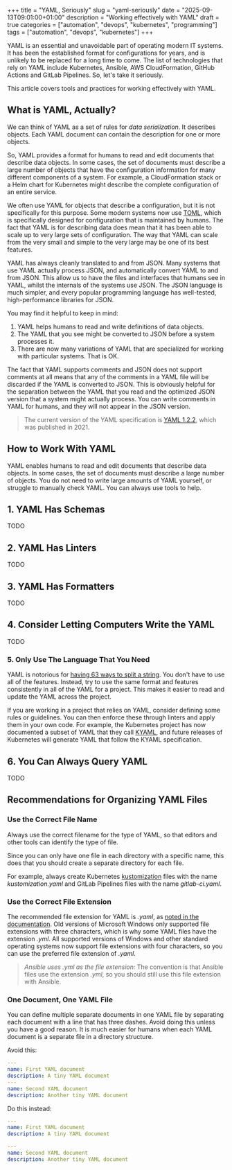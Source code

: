 +++
title = "YAML, Seriously"
slug = "yaml-seriously"
date = "2025-09-13T09:01:00+01:00"
description = "Working effectively with YAML"
draft = true
categories = ["automation", "devops", "kubernetes", "programming"]
tags = ["automation", "devops", "kubernetes"]
+++

YAML is an essential and unavoidable part of operating modern IT systems. It has been the established format for configurations for years, and is unlikely to be replaced for a long time to come. The list of technologies that rely on YAML include Kubernetes, Ansible, AWS CloudFormation, GitHub Actions and GitLab Pipelines. So, let's take it seriously.

This article covers tools and practices for working effectively with YAML.

## What is YAML, Actually?

We can think of YAML as a set of rules for _data serialization_. It describes objects. Each YAML document can contain the description for one or more objects.

So, YAML provides a format for humans to read and edit documents that describe data objects. In some cases, the set of documents must describe a large number of objects that have the configuration information for many different components of a system. For example, a CloudFormation stack or a Helm chart for Kubernetes might describe the complete configuration of an entire service.

We often use YAML for objects that describe a configuration, but it is not specifically for this purpose. Some modern systems now use [TOML](https://toml.io), which is specifically designed for configuration that is maintained by humans. The fact that YAML is for describing data does mean that it has been able to scale up to very large sets of configuration. The way that YAML can scale from the very small and simple to the very large may be one of its best features.

YAML has always cleanly translated to and from JSON. Many systems that use YAML actually process JSON, and automatically convert YAML to and from JSON. This allow us to have the files and interfaces that humans see in YAML, whilst the internals of the systems use JSON. The JSON language is much simpler, and every popular programming language has well-tested, high-performance libraries for JSON.

You may find it helpful to keep in mind:

1. YAML helps humans to read and write definitions of data objects.
2. The YAML that you see might be converted to JSON before a system processes it.
3. There are now many variations of YAML that are specialized for working with particular systems. That is OK.

The fact that YAML supports comments and JSON does not support comments at all means that any of the comments in a YAML file will be discarded if the YAML is converted to JSON. This is obviously helpful for the separation between the YAML that you read and the optimized JSON version that a system might actually process. You can write comments in YAML for humans, and they will not appear in the JSON version.

> The current version of the YAML specification is [YAML 1.2.2](https://yaml.org/spec/1.2.2/), which was published in 2021.

## How to Work With YAML

YAML enables humans to read and edit documents that describe data objects. In some cases, the set of documents must describe a large number of objects. You do not need to write large amounts of YAML yourself, or struggle to manually check YAML. You can always use tools to help.

## 1. YAML Has Schemas

TODO

## 2. YAML Has Linters

TODO

## 3. YAML Has Formatters

TODO

## 4. Consider Letting Computers Write the YAML

TODO

### 5. Only Use The Language That You Need

YAML is notorious for [having 63 ways to split a string](https://askthedev.com/question/63-methods-for-dividing-a-string-in-yaml-format/). You don't have to use all of the features. Instead, try to use the same format and features consistently in all of the YAML for a project. This makes it easier to read and update the YAML across the project.

If you are working in a project that relies on YAML, consider defining some rules or guidelines. You can then enforce these through linters and apply them in your own code. For example, the Kubernetes project has now documented a subset of YAML that they call [KYAML](https://blog.yangjerry.tw/kyaml-introduction-en/), and future releases of Kubernetes will generate YAML that follow the KYAML specification.

## 6. You Can Always Query YAML

TODO

## Recommendations for Organizing YAML Files

### Use the Correct File Name

Always use the correct filename for the type of YAML, so that editors and other tools can identify the type of file.

Since you can only have one file in each directory with a specific name, this does that you should create a separate directory for each file.

For example, always create Kubernetes [kustomization](https://kubectl.docs.kubernetes.io/guides/introduction/kustomize/) files with the name _kustomization.yaml_ and GitLab Pipelines files with the name _gitlab-ci.yaml_.

### Use the Correct File Extension

The recommended file extension for YAML is _.yaml_, as [noted in the documentation](https://yaml.org/faq.html). Old versions of Microsoft Windows only supported file extensions with three characters, which is why some YAML files have the extension _.yml_. All supported versions of Windows and other standard operating systems now support file extensions with four characters, so you can use the preferred file extension of _.yaml_.

> _Ansible uses .yml as the file extension:_ The convention is that Ansible files use the extension _.yml_, so you should still use this file extension with Ansible.

### One Document, One YAML File

You can define multiple separate documents in one YAML file by separating each document with a line that has three dashes. Avoid doing this unless you have a good reason. It is much easier for humans when each YAML document is a separate file in a directory structure.

Avoid this:

```yaml
---
name: First YAML document
description: A tiny YAML document
---
name: Second YAML document
description: Another tiny YAML document
```

Do this instead:

```yaml
---
name: First YAML document
description: A tiny YAML document
```

```yaml
---
name: Second YAML document
description: Another tiny YAML document
```
